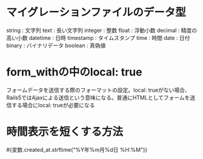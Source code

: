 # マイグレーションファイルのデータ型
string : 文字列
text : 長い文字列
integer : 整数
float : 浮動小数
decimal : 精度の高い小数
datetime : 日時
timestamp : タイムスタンプ
time : 時間
date : 日付
binary : バイナリデータ
boolean : 真偽値

# form_withの中のlocal: true
フォームデータを送信する際のフォーマットの設定。local: trueがない場合、Rails5ではAjaxによる送信という意味になる。普通にHTMLとしてフォームを送信する場合にlocal: trueが必要になる

# 時間表示を短くする方法
#{変数.created_at.strftime("%Y年%m月%d日 %H:%M")}

